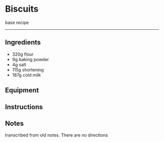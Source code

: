 # Biscuits
base recipe
___

## Ingredients

- 320g flour
- 9g baking powder
- 4g salt
- 115g shortening
- 187g cold milk

## Equipment

## Instructions

## Notes
transcribed from old notes. There are no directions